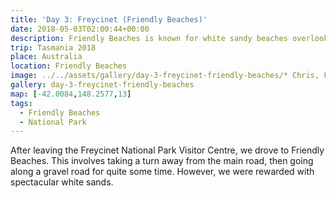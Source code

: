 ```yaml
---
title: 'Day 3: Freycinet (Friendly Beaches)'
date: 2018-05-03T02:00:44+00:00
description: Friendly Beaches is known for white sandy beaches overlooking a large saltwater lagoon, turquoise waters, granite rocks, and coastal heath.
trip: Tasmania 2018
place: Australia
location: Friendly Beaches
image: ../../assets/gallery/day-3-freycinet-friendly-beaches/* Chris, Friendly Beaches.jpeg
gallery: day-3-freycinet-friendly-beaches
map: [-42.0084,148.2577,13]
tags:
  - Friendly Beaches
  - National Park
---
```

After leaving the Freycinet National Park Visitor Centre, we drove to Friendly Beaches. This involves taking a turn away from the main road, then going along a gravel road for quite some time. However, we were rewarded with spectacular white sands.
